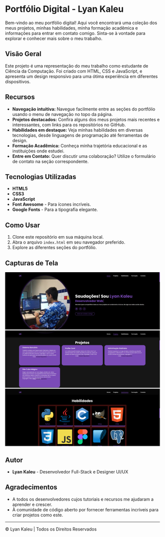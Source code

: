 # Portfólio Digital - Lyan Kaleu

Bem-vindo ao meu portfólio digital! Aqui você encontrará uma coleção dos meus projetos, minhas habilidades, minha formação acadêmica e informações para entrar em contato comigo. Sinta-se à vontade para explorar e conhecer mais sobre o meu trabalho.

## Visão Geral

Este projeto é uma representação do meu trabalho como estudante de Ciência da Computação. Foi criado com HTML, CSS e JavaScript, e apresenta um design responsivo para uma ótima experiência em diferentes dispositivos.

## Recursos

- **Navegação intuitiva:** Navegue facilmente entre as seções do portfólio usando o menu de navegação no topo da página.
- **Projetos destacados:** Confira alguns dos meus projetos mais recentes e interessantes, com links para os repositórios no GitHub.
- **Habilidades em destaque:** Veja minhas habilidades em diversas tecnologias, desde linguagens de programação até ferramentas de design.
- **Formação Acadêmica:** Conheça minha trajetória educacional e as instituições onde estudei.
- **Entre em Contato:** Quer discutir uma colaboração? Utilize o formulário de contato na seção correspondente.

## Tecnologias Utilizadas

- **HTML5**
- **CSS3**
- **JavaScript**
- **Font Awesome** - Para ícones incríveis.
- **Google Fonts** - Para a tipografia elegante.

## Como Usar

1. Clone este repositório em sua máquina local.
2. Abra o arquivo `index.html` em seu navegador preferido.
3. Explore as diferentes seções do portfólio.

## Capturas de Tela

![Captura de tela da página inicial](/assets/screenshots/home.png)
![Captura de tela da seção de projetos](/assets/screenshots/projects.png)
![Captura de tela da seção de habilidades](/assets/screenshots/skills.png)

## Autor

- **Lyan Kaleu** - Desenvolvedor Full-Stack e Designer UI/UX

## Agradecimentos

- A todos os desenvolvedores cujos tutoriais e recursos me ajudaram a aprender e crescer.
- À comunidade de código aberto por fornecer ferramentas incríveis para criar projetos como este.

---
&copy; Lyan Kaleu | Todos os Direitos Reservados
